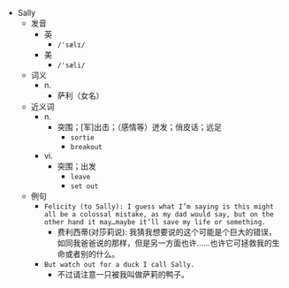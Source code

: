 - Sally
  - 发音
    - 英
      - `/'sælɪ/`
    - 美
      - `/'sæli/`
  - 词义
    - n.
      - 萨利（女名）
  - 近义词
    - n.
      - 突围；[军]出击；（感情等）迸发；俏皮话；远足
        - `sortie`
        - `breakout`
    - vi.
      - 突围；出发
        - `leave`
        - `set out`
  - 例句
    - `Felicity (to Sally): I guess what I’m saying is this might all be a colossal mistake, as my dad would say, but on the other hand it may…maybe it’ll save my life or something.`
      - 费利西蒂(对莎莉说): 我猜我想要说的这个可能是个巨大的错误，如同我爸爸说的那样，但是另一方面也许……也许它可拯救我的生命或者别的什么。
    - `But watch out for a duck I call Sally.`
      - 不过请注意一只被我叫做萨莉的鸭子。

